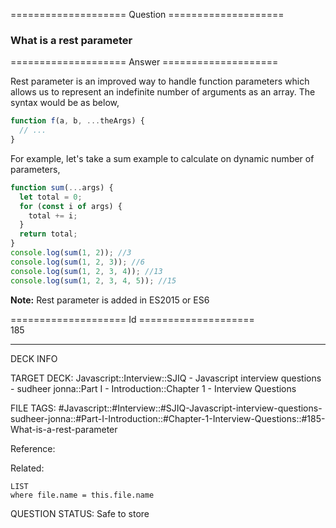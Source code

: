 ==================== Question ====================  

### What is a rest parameter  

==================== Answer ====================  

Rest parameter is an improved way to handle function parameters which allows us
to represent an indefinite number of arguments as an array. The syntax would be
as below,

```javascript
function f(a, b, ...theArgs) {
  // ...
}
```

For example, let's take a sum example to calculate on dynamic number of
parameters,

```javascript
function sum(...args) {
  let total = 0;
  for (const i of args) {
    total += i;
  }
  return total;
}
console.log(sum(1, 2)); //3
console.log(sum(1, 2, 3)); //6
console.log(sum(1, 2, 3, 4)); //13
console.log(sum(1, 2, 3, 4, 5)); //15
```

**Note:** Rest parameter is added in ES2015 or ES6

==================== Id ====================  
185
<!--ID: 1707879812408-->

---

DECK INFO

TARGET DECK: Javascript::Interview::SJIQ - Javascript interview questions - sudheer jonna::Part I - Introduction::Chapter 1 - Interview Questions

FILE TAGS: #Javascript::#Interview::#SJIQ-Javascript-interview-questions-sudheer-jonna::#Part-I-Introduction::#Chapter-1-Interview-Questions::#185-What-is-a-rest-parameter

Reference:

Related:

```dataview
LIST
where file.name = this.file.name
```
QUESTION STATUS: Safe to store

